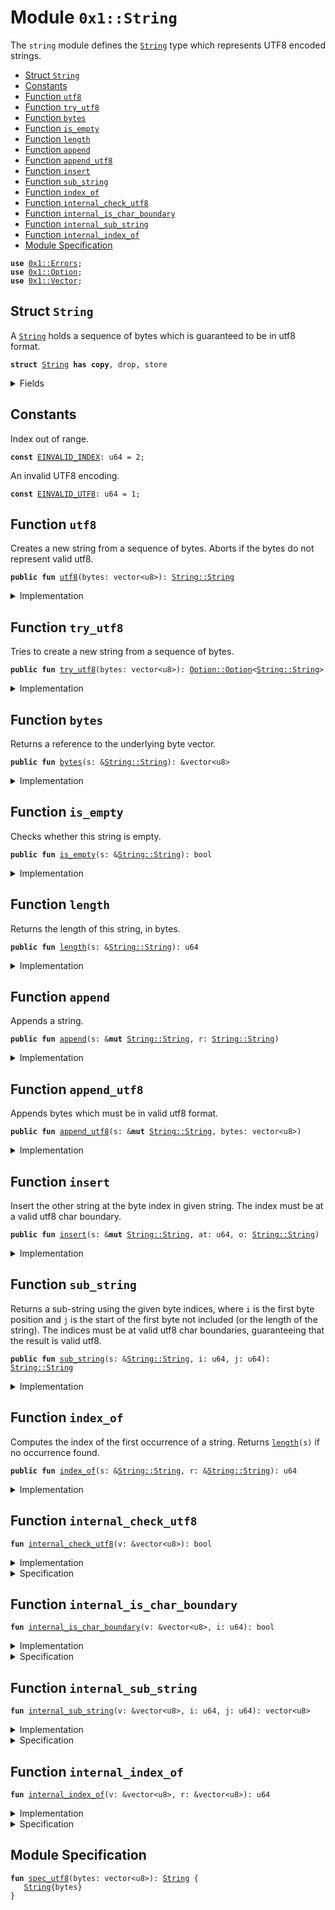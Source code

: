 
<a name="0x1_String"></a>

# Module `0x1::String`

The <code>string</code> module defines the <code><a href="String.md#0x1_String">String</a></code> type which represents UTF8 encoded strings.


-  [Struct `String`](#0x1_String_String)
-  [Constants](#@Constants_0)
-  [Function `utf8`](#0x1_String_utf8)
-  [Function `try_utf8`](#0x1_String_try_utf8)
-  [Function `bytes`](#0x1_String_bytes)
-  [Function `is_empty`](#0x1_String_is_empty)
-  [Function `length`](#0x1_String_length)
-  [Function `append`](#0x1_String_append)
-  [Function `append_utf8`](#0x1_String_append_utf8)
-  [Function `insert`](#0x1_String_insert)
-  [Function `sub_string`](#0x1_String_sub_string)
-  [Function `index_of`](#0x1_String_index_of)
-  [Function `internal_check_utf8`](#0x1_String_internal_check_utf8)
-  [Function `internal_is_char_boundary`](#0x1_String_internal_is_char_boundary)
-  [Function `internal_sub_string`](#0x1_String_internal_sub_string)
-  [Function `internal_index_of`](#0x1_String_internal_index_of)
-  [Module Specification](#@Module_Specification_1)


<pre><code><b>use</b> <a href="Errors.md#0x1_Errors">0x1::Errors</a>;
<b>use</b> <a href="Option.md#0x1_Option">0x1::Option</a>;
<b>use</b> <a href="Vector.md#0x1_Vector">0x1::Vector</a>;
</code></pre>



<a name="0x1_String_String"></a>

## Struct `String`

A <code><a href="String.md#0x1_String">String</a></code> holds a sequence of bytes which is guaranteed to be in utf8 format.


<pre><code><b>struct</b> <a href="String.md#0x1_String">String</a> <b>has</b> <b>copy</b>, drop, store
</code></pre>



<details>
<summary>Fields</summary>


<dl>
<dt>
<code>bytes: vector&lt;u8&gt;</code>
</dt>
<dd>

</dd>
</dl>


</details>

<a name="@Constants_0"></a>

## Constants


<a name="0x1_String_EINVALID_INDEX"></a>

Index out of range.


<pre><code><b>const</b> <a href="String.md#0x1_String_EINVALID_INDEX">EINVALID_INDEX</a>: u64 = 2;
</code></pre>



<a name="0x1_String_EINVALID_UTF8"></a>

An invalid UTF8 encoding.


<pre><code><b>const</b> <a href="String.md#0x1_String_EINVALID_UTF8">EINVALID_UTF8</a>: u64 = 1;
</code></pre>



<a name="0x1_String_utf8"></a>

## Function `utf8`

Creates a new string from a sequence of bytes. Aborts if the bytes do not represent valid utf8.


<pre><code><b>public</b> <b>fun</b> <a href="String.md#0x1_String_utf8">utf8</a>(bytes: vector&lt;u8&gt;): <a href="String.md#0x1_String_String">String::String</a>
</code></pre>



<details>
<summary>Implementation</summary>


<pre><code><b>public</b> <b>fun</b> <a href="String.md#0x1_String_utf8">utf8</a>(bytes: vector&lt;u8&gt;): <a href="String.md#0x1_String">String</a> {
    <b>assert</b>!(<a href="String.md#0x1_String_internal_check_utf8">internal_check_utf8</a>(&bytes), <a href="Errors.md#0x1_Errors_invalid_state">Errors::invalid_state</a>(<a href="String.md#0x1_String_EINVALID_UTF8">EINVALID_UTF8</a>));
    <a href="String.md#0x1_String">String</a>{bytes}
}
</code></pre>



</details>

<a name="0x1_String_try_utf8"></a>

## Function `try_utf8`

Tries to create a new string from a sequence of bytes.


<pre><code><b>public</b> <b>fun</b> <a href="String.md#0x1_String_try_utf8">try_utf8</a>(bytes: vector&lt;u8&gt;): <a href="Option.md#0x1_Option_Option">Option::Option</a>&lt;<a href="String.md#0x1_String_String">String::String</a>&gt;
</code></pre>



<details>
<summary>Implementation</summary>


<pre><code><b>public</b> <b>fun</b> <a href="String.md#0x1_String_try_utf8">try_utf8</a>(bytes: vector&lt;u8&gt;): <a href="Option.md#0x1_Option">Option</a>&lt;<a href="String.md#0x1_String">String</a>&gt; {
    <b>if</b> (<a href="String.md#0x1_String_internal_check_utf8">internal_check_utf8</a>(&bytes)) {
        <a href="Option.md#0x1_Option_some">Option::some</a>(<a href="String.md#0x1_String">String</a>{bytes})
    } <b>else</b> {
        <a href="Option.md#0x1_Option_none">Option::none</a>()
    }
}
</code></pre>



</details>

<a name="0x1_String_bytes"></a>

## Function `bytes`

Returns a reference to the underlying byte vector.


<pre><code><b>public</b> <b>fun</b> <a href="String.md#0x1_String_bytes">bytes</a>(s: &<a href="String.md#0x1_String_String">String::String</a>): &vector&lt;u8&gt;
</code></pre>



<details>
<summary>Implementation</summary>


<pre><code><b>public</b> <b>fun</b> <a href="String.md#0x1_String_bytes">bytes</a>(s: &<a href="String.md#0x1_String">String</a>): &vector&lt;u8&gt; {
    &s.bytes
}
</code></pre>



</details>

<a name="0x1_String_is_empty"></a>

## Function `is_empty`

Checks whether this string is empty.


<pre><code><b>public</b> <b>fun</b> <a href="String.md#0x1_String_is_empty">is_empty</a>(s: &<a href="String.md#0x1_String_String">String::String</a>): bool
</code></pre>



<details>
<summary>Implementation</summary>


<pre><code><b>public</b> <b>fun</b> <a href="String.md#0x1_String_is_empty">is_empty</a>(s: &<a href="String.md#0x1_String">String</a>): bool {
    <a href="Vector.md#0x1_Vector_is_empty">Vector::is_empty</a>(&s.bytes)
}
</code></pre>



</details>

<a name="0x1_String_length"></a>

## Function `length`

Returns the length of this string, in bytes.


<pre><code><b>public</b> <b>fun</b> <a href="String.md#0x1_String_length">length</a>(s: &<a href="String.md#0x1_String_String">String::String</a>): u64
</code></pre>



<details>
<summary>Implementation</summary>


<pre><code><b>public</b> <b>fun</b> <a href="String.md#0x1_String_length">length</a>(s: &<a href="String.md#0x1_String">String</a>): u64 {
    <a href="Vector.md#0x1_Vector_length">Vector::length</a>(&s.bytes)
}
</code></pre>



</details>

<a name="0x1_String_append"></a>

## Function `append`

Appends a string.


<pre><code><b>public</b> <b>fun</b> <a href="String.md#0x1_String_append">append</a>(s: &<b>mut</b> <a href="String.md#0x1_String_String">String::String</a>, r: <a href="String.md#0x1_String_String">String::String</a>)
</code></pre>



<details>
<summary>Implementation</summary>


<pre><code><b>public</b> <b>fun</b> <a href="String.md#0x1_String_append">append</a>(s: &<b>mut</b> <a href="String.md#0x1_String">String</a>, r: <a href="String.md#0x1_String">String</a>) {
    <a href="Vector.md#0x1_Vector_append">Vector::append</a>(&<b>mut</b> s.bytes, *&r.bytes)
}
</code></pre>



</details>

<a name="0x1_String_append_utf8"></a>

## Function `append_utf8`

Appends bytes which must be in valid utf8 format.


<pre><code><b>public</b> <b>fun</b> <a href="String.md#0x1_String_append_utf8">append_utf8</a>(s: &<b>mut</b> <a href="String.md#0x1_String_String">String::String</a>, bytes: vector&lt;u8&gt;)
</code></pre>



<details>
<summary>Implementation</summary>


<pre><code><b>public</b> <b>fun</b> <a href="String.md#0x1_String_append_utf8">append_utf8</a>(s: &<b>mut</b> <a href="String.md#0x1_String">String</a>, bytes: vector&lt;u8&gt;) {
    <a href="String.md#0x1_String_append">append</a>(s, <a href="String.md#0x1_String_utf8">utf8</a>(bytes))
}
</code></pre>



</details>

<a name="0x1_String_insert"></a>

## Function `insert`

Insert the other string at the byte index in given string. The index must be at a valid utf8 char
boundary.


<pre><code><b>public</b> <b>fun</b> <a href="String.md#0x1_String_insert">insert</a>(s: &<b>mut</b> <a href="String.md#0x1_String_String">String::String</a>, at: u64, o: <a href="String.md#0x1_String_String">String::String</a>)
</code></pre>



<details>
<summary>Implementation</summary>


<pre><code><b>public</b> <b>fun</b> <a href="String.md#0x1_String_insert">insert</a>(s: &<b>mut</b> <a href="String.md#0x1_String">String</a>, at: u64, o: <a href="String.md#0x1_String">String</a>) {
    <b>let</b> bytes = &s.bytes;
    <b>assert</b>!(at &lt;= <a href="Vector.md#0x1_Vector_length">Vector::length</a>(bytes) && <a href="String.md#0x1_String_internal_is_char_boundary">internal_is_char_boundary</a>(bytes, at), <a href="Errors.md#0x1_Errors_invalid_state">Errors::invalid_state</a>(<a href="String.md#0x1_String_EINVALID_INDEX">EINVALID_INDEX</a>));
    <b>let</b> l = <a href="String.md#0x1_String_length">length</a>(s);
    <b>let</b> front = <a href="String.md#0x1_String_sub_string">sub_string</a>(s, 0, at);
    <b>let</b> end = <a href="String.md#0x1_String_sub_string">sub_string</a>(s, at, l);
    <a href="String.md#0x1_String_append">append</a>(&<b>mut</b> front, o);
    <a href="String.md#0x1_String_append">append</a>(&<b>mut</b> front, end);
    *s = front;
}
</code></pre>



</details>

<a name="0x1_String_sub_string"></a>

## Function `sub_string`

Returns a sub-string using the given byte indices, where <code>i</code> is the first byte position and <code>j</code> is the start
of the first byte not included (or the length of the string). The indices must be at valid utf8 char boundaries,
guaranteeing that the result is valid utf8.


<pre><code><b>public</b> <b>fun</b> <a href="String.md#0x1_String_sub_string">sub_string</a>(s: &<a href="String.md#0x1_String_String">String::String</a>, i: u64, j: u64): <a href="String.md#0x1_String_String">String::String</a>
</code></pre>



<details>
<summary>Implementation</summary>


<pre><code><b>public</b> <b>fun</b> <a href="String.md#0x1_String_sub_string">sub_string</a>(s: &<a href="String.md#0x1_String">String</a>, i: u64, j: u64): <a href="String.md#0x1_String">String</a> {
    <b>let</b> bytes = &s.bytes;
    <b>let</b> l = <a href="Vector.md#0x1_Vector_length">Vector::length</a>(bytes);
    <b>assert</b>!(
        j &lt;= l && i &lt;= j && <a href="String.md#0x1_String_internal_is_char_boundary">internal_is_char_boundary</a>(bytes, i) && <a href="String.md#0x1_String_internal_is_char_boundary">internal_is_char_boundary</a>(bytes, j),
        <a href="Errors.md#0x1_Errors_invalid_state">Errors::invalid_state</a>(<a href="String.md#0x1_String_EINVALID_INDEX">EINVALID_INDEX</a>)
    );
    <a href="String.md#0x1_String">String</a>{bytes: <a href="String.md#0x1_String_internal_sub_string">internal_sub_string</a>(bytes, i, j)}
}
</code></pre>



</details>

<a name="0x1_String_index_of"></a>

## Function `index_of`

Computes the index of the first occurrence of a string. Returns <code><a href="String.md#0x1_String_length">length</a>(s)</code> if no occurrence found.


<pre><code><b>public</b> <b>fun</b> <a href="String.md#0x1_String_index_of">index_of</a>(s: &<a href="String.md#0x1_String_String">String::String</a>, r: &<a href="String.md#0x1_String_String">String::String</a>): u64
</code></pre>



<details>
<summary>Implementation</summary>


<pre><code><b>public</b> <b>fun</b> <a href="String.md#0x1_String_index_of">index_of</a>(s: &<a href="String.md#0x1_String">String</a>, r: &<a href="String.md#0x1_String">String</a>): u64 {
    <a href="String.md#0x1_String_internal_index_of">internal_index_of</a>(&s.bytes, &r.bytes)
}
</code></pre>



</details>

<a name="0x1_String_internal_check_utf8"></a>

## Function `internal_check_utf8`



<pre><code><b>fun</b> <a href="String.md#0x1_String_internal_check_utf8">internal_check_utf8</a>(v: &vector&lt;u8&gt;): bool
</code></pre>



<details>
<summary>Implementation</summary>


<pre><code><b>native</b> <b>fun</b> <a href="String.md#0x1_String_internal_check_utf8">internal_check_utf8</a>(v: &vector&lt;u8&gt;): bool;
</code></pre>



</details>

<details>
<summary>Specification</summary>



<pre><code><b>pragma</b> opaque;
<b>aborts_if</b> [abstract] <b>false</b>;
<b>ensures</b> [abstract] result == <a href="String.md#0x1_String_spec_internal_check_utf8">spec_internal_check_utf8</a>(v);
</code></pre>



</details>

<a name="0x1_String_internal_is_char_boundary"></a>

## Function `internal_is_char_boundary`



<pre><code><b>fun</b> <a href="String.md#0x1_String_internal_is_char_boundary">internal_is_char_boundary</a>(v: &vector&lt;u8&gt;, i: u64): bool
</code></pre>



<details>
<summary>Implementation</summary>


<pre><code><b>native</b> <b>fun</b> <a href="String.md#0x1_String_internal_is_char_boundary">internal_is_char_boundary</a>(v: &vector&lt;u8&gt;, i: u64): bool;
</code></pre>



</details>

<details>
<summary>Specification</summary>



<pre><code><b>pragma</b> opaque;
<b>aborts_if</b> [abstract] <b>false</b>;
<b>ensures</b> [abstract] result == <a href="String.md#0x1_String_spec_internal_is_char_boundary">spec_internal_is_char_boundary</a>(v, i);
</code></pre>



</details>

<a name="0x1_String_internal_sub_string"></a>

## Function `internal_sub_string`



<pre><code><b>fun</b> <a href="String.md#0x1_String_internal_sub_string">internal_sub_string</a>(v: &vector&lt;u8&gt;, i: u64, j: u64): vector&lt;u8&gt;
</code></pre>



<details>
<summary>Implementation</summary>


<pre><code><b>native</b> <b>fun</b> <a href="String.md#0x1_String_internal_sub_string">internal_sub_string</a>(v: &vector&lt;u8&gt;, i: u64, j: u64): vector&lt;u8&gt;;
</code></pre>



</details>

<details>
<summary>Specification</summary>



<pre><code><b>pragma</b> opaque;
<b>aborts_if</b> [abstract] <b>false</b>;
<b>ensures</b> [abstract] result == <a href="String.md#0x1_String_spec_internal_sub_string">spec_internal_sub_string</a>(v, i, j);
</code></pre>



</details>

<a name="0x1_String_internal_index_of"></a>

## Function `internal_index_of`



<pre><code><b>fun</b> <a href="String.md#0x1_String_internal_index_of">internal_index_of</a>(v: &vector&lt;u8&gt;, r: &vector&lt;u8&gt;): u64
</code></pre>



<details>
<summary>Implementation</summary>


<pre><code><b>native</b> <b>fun</b> <a href="String.md#0x1_String_internal_index_of">internal_index_of</a>(v: &vector&lt;u8&gt;, r: &vector&lt;u8&gt;): u64;
</code></pre>



</details>

<details>
<summary>Specification</summary>



<pre><code><b>pragma</b> opaque;
<b>aborts_if</b> [abstract] <b>false</b>;
<b>ensures</b> [abstract] result == <a href="String.md#0x1_String_spec_internal_index_of">spec_internal_index_of</a>(v, r);
</code></pre>




<a name="0x1_String_spec_internal_check_utf8"></a>


<pre><code><b>fun</b> <a href="String.md#0x1_String_spec_internal_check_utf8">spec_internal_check_utf8</a>(v: vector&lt;u8&gt;): bool;
<a name="0x1_String_spec_internal_is_char_boundary"></a>
<b>fun</b> <a href="String.md#0x1_String_spec_internal_is_char_boundary">spec_internal_is_char_boundary</a>(v: vector&lt;u8&gt;, i: u64): bool;
<a name="0x1_String_spec_internal_sub_string"></a>
<b>fun</b> <a href="String.md#0x1_String_spec_internal_sub_string">spec_internal_sub_string</a>(v: vector&lt;u8&gt;, i: u64, j: u64): vector&lt;u8&gt;;
<a name="0x1_String_spec_internal_index_of"></a>
<b>fun</b> <a href="String.md#0x1_String_spec_internal_index_of">spec_internal_index_of</a>(v: vector&lt;u8&gt;, r: vector&lt;u8&gt;): u64;
</code></pre>



</details>

<a name="@Module_Specification_1"></a>

## Module Specification



<a name="0x1_String_spec_utf8"></a>


<pre><code><b>fun</b> <a href="String.md#0x1_String_spec_utf8">spec_utf8</a>(bytes: vector&lt;u8&gt;): <a href="String.md#0x1_String">String</a> {
   <a href="String.md#0x1_String">String</a>{bytes}
}
</code></pre>
